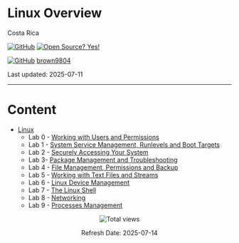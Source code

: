 # Linux Overview

Costa Rica

[![GitHub](https://badgen.net/badge/icon/github?icon=github&label)](https://github.com) [![Open Source? Yes!](https://badgen.net/badge/Open%20Source%20%3F/Yes%21/blue?icon=github)](https://github.com/Naereen/badges/)

[![GitHub](https://img.shields.io/badge/--181717?logo=github&logoColor=ffffff)](https://github.com/) [brown9804](https://github.com/brown9804)


Last updated: 2025-07-11

----------------------

# Content
  
- [Linux](https://github.com/brown9804/DevOps-Agile-Cloud_path/tree/main/Cloud/2-linux)
  - Lab 0 - [Working with Users and Permissions](https://github.com/brown9804/Cloud-DevOps-Overview/tree/main/Cloud/0-linux/lab0)
  - Lab 1 - [System Service Management, Runlevels and Boot Targets](https://github.com/brown9804/Cloud-DevOps-Overview/tree/main/Cloud/0-linux/lab1)
  - Lab 2 - [Securely Accessing Your System](https://github.com/brown9804/Cloud-DevOps-Overview/tree/main/Cloud/0-linux/lab2)
  - Lab 3- [Package Management and Troubleshooting](https://github.com/brown9804/Cloud-DevOps-Overview/tree/main/Cloud/0-linux/lab3)
  - Lab 4 - [File Management, Permissions and Backup](https://github.com/brown9804/Cloud-DevOps-Overview/tree/main/Cloud/0-linux/lab4)
  - Lab 5 - [Working with Text Files and Streams](https://github.com/brown9804/Cloud-DevOps-Overview/tree/main/Cloud/0-linux/lab5)
  - Lab 6 - [Linux Device Management](https://github.com/brown9804/Cloud-DevOps-Overview/tree/main/Cloud/0-linux/lab6)
  - Lab 7 - [The Linux Shell](https://github.com/brown9804/Cloud-DevOps-Overview/tree/main/Cloud/0-linux/lab7)
  - Lab 8 - [Networking](https://github.com/brown9804/Cloud-DevOps-Overview/tree/main/Cloud/0-linux/lab8)
  - Lab 9 - [Processes Management](https://github.com/brown9804/Cloud-DevOps-Overview/tree/main/Cloud/0-linux/lab9)
  

<!-- START BADGE -->
<div align="center">
  <img src="https://img.shields.io/badge/Total%20views-673-limegreen" alt="Total views">
  <p>Refresh Date: 2025-07-14</p>
</div>
<!-- END BADGE -->
